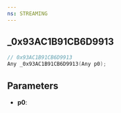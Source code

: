 ```yaml
---
ns: STREAMING
---
```

## _0x93AC1B91CB6D9913

```c
// 0x93AC1B91CB6D9913
Any _0x93AC1B91CB6D9913(Any p0);
```

## Parameters
* **p0**:
